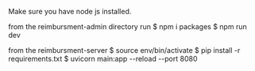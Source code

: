 Make sure you have node js installed.

from the reimbursment-admin directory run
$ npm i packages
$ npm run dev

from the reimbursment-server
$ source env/bin/activate
$ pip install -r requirements.txt
$ uvicorn main:app --reload --port 8080
